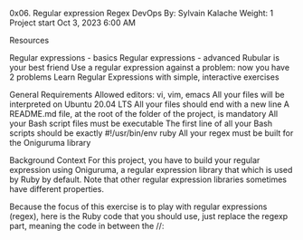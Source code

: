 0x06. Regular expression
Regex DevOps
By: Sylvain Kalache
Weight: 1
Project start Oct 3, 2023 6:00 AM

Resources

Regular expressions - basics
Regular expressions - advanced
Rubular is your best friend
Use a regular expression against a problem: now you have 2 problems
Learn Regular Expressions with simple, interactive exercises

General Requirements
Allowed editors: vi, vim, emacs
All your files will be interpreted on Ubuntu 20.04 LTS
All your files should end with a new line
A README.md file, at the root of the folder of the project, is mandatory
All your Bash script files must be executable
The first line of all your Bash scripts should be exactly #!/usr/bin/env ruby
All your regex must be built for the Oniguruma library

Background Context
For this project, you have to build your regular expression using Oniguruma, a regular expression library that which is used by Ruby by default. Note that other regular expression libraries sometimes have different properties.

Because the focus of this exercise is to play with regular expressions (regex), here is the Ruby code that you should use, just replace the regexp part, meaning the code in between the //:
